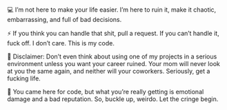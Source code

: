 💻 I’m not here to make your life easier. I’m here to ruin it, make it chaotic, embarrassing, and full of bad decisions.

⚡ If you think you can handle that shit, pull a request. If you can’t handle it, fuck off. I don’t care. This is my code.

🖕 Disclaimer: Don’t even think about using one of my projects in a serious environment unless you want your career ruined. Your mom will never look at you the same again, and neither will your coworkers. Seriously, get a fucking life.

🔪 You came here for code, but what you’re really getting is emotional damage and a bad reputation. So, buckle up, weirdo. Let the cringe begin.
